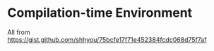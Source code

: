 # Compilation-time Environment

All from https://gist.github.com/shhyou/75bcfe17f71e452384fcdc068d75f7af

